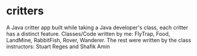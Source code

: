 # critters
A Java critter app built while taking a Java developer's class, each critter has a distinct feature. Classes/Code written by me: FlyTrap, Food, LandMine, RabbitFish, Rover, Wanderer. The rest were written by the class instructors: Stuart Reges and Shafik Amin
